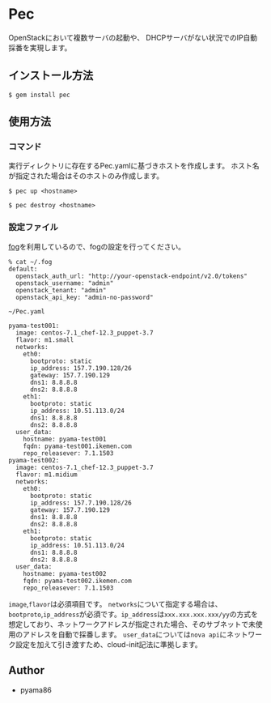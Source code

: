 # Pec

OpenStackにおいて複数サーバの起動や、
DHCPサーバがない状況でのIP自動採番を実現します。

## インストール方法


    $ gem install pec

## 使用方法
### コマンド
実行ディレクトリに存在するPec.yamlに基づきホストを作成します。
ホスト名が指定された場合はそのホストのみ作成します。

    $ pec up <hostname>

    $ pec destroy <hostname>

### 設定ファイル
[fog](https://github.com/fog/fog)を利用しているので、fogの設定を行ってください。

```
% cat ~/.fog
default:
  openstack_auth_url: "http://your-openstack-endpoint/v2.0/tokens"
  openstack_username: "admin"
  openstack_tenant: "admin"
  openstack_api_key: "admin-no-password"
```


`~/Pec.yaml`
```
pyama-test001:
  image: centos-7.1_chef-12.3_puppet-3.7
  flavor: m1.small
  networks:
    eth0:
      bootproto: static
      ip_address: 157.7.190.128/26
      gateway: 157.7.190.129
      dns1: 8.8.8.8
      dns2: 8.8.8.8
    eth1:
      bootproto: static
      ip_address: 10.51.113.0/24
      dns1: 8.8.8.8
      dns2: 8.8.8.8
  user_data:
    hostname: pyama-test001
    fqdn: pyama-test001.ikemen.com
    repo_releasever: 7.1.1503
pyama-test002:
  image: centos-7.1_chef-12.3_puppet-3.7
  flavor: m1.midium
  networks:
    eth0:
      bootproto: static
      ip_address: 157.7.190.128/26
      gateway: 157.7.190.129
      dns1: 8.8.8.8
      dns2: 8.8.8.8
    eth1:
      bootproto: static
      ip_address: 10.51.113.0/24
      dns1: 8.8.8.8
      dns2: 8.8.8.8
  user_data:
    hostname: pyama-test002
    fqdn: pyama-test002.ikemen.com
    repo_releasever: 7.1.1503
```
`image`,`flavor`は必須項目です。
`networks`について指定する場合は、`bootproto`,`ip_address`が必須です。`ip_address`は`xxx.xxx.xxx.xxx/yy`の方式を想定しており、ネットワークアドレスが指定された場合、そのサブネットで未使用のアドレスを自動で採番します。
`user_data`については`nova api`にネットワーク設定を加えて引き渡すため、cloud-init記法に準拠します。


## Author
* pyama86
